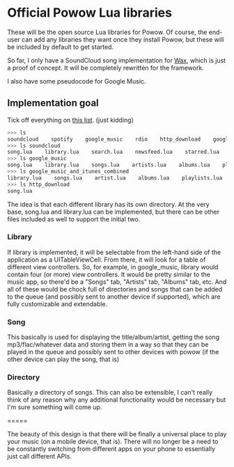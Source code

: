 # Official Powow Lua libraries

These will be the open source Lua libraries for Powow. Of course, the end-user can add any libraries they want once they
install Powow, but these will be included by default to get started.

So far, I only have a SoundCloud song implementation for
[Wax](http://github.com/probablycorey/wax), which is just a proof of concept. It will be completely rewritten for the framework.

I also have some pseudocode for Google Music.

## Implementation goal

Tick off everything on [this list](http://www.programmableweb.com/apitag/music). (just kidding)

```bash
>>> ls
soundcloud    spotify    google_music    rdio    http_download    google_music_and_itunes_combined
>>> ls soundcloud
song.lua    library.lua    search.lua    newsfeed.lua    starred.lua    sets.lua
>>> ls google_music
song.lua    library.lua    songs.lua    artists.lua    albums.lua    playlists.lua
>>> ls google_music_and_itunes_combined
library.lua    songs.lua    artist.lua    albums.lua    playlists.lua
>>> ls http_download
song.lua
```

The idea is that each different library has its own directory. At the very base, song.lua and library.lua can be implemented,
but there can be other files included as well to support the initial two.

### Library

If library is implemented, it will be selectable from the left-hand side of the application as a UITableViewCell. From there, it will look for a table
of different view controllers. So, for example, in google_music, library would contain four (or more) view controllers. It
would be pretty similar to the music app, so there'd be a "Songs" tab, "Artists" tab, "Albums" tab, etc. And all of these
would be chock full of directories and songs that can be added to the queue (and possibly sent to another device if supported),
which are fully customizable and extendable.

### Song

This basically is used for displaying the title/album/artist, getting the song mp3/flac/whatever data and storing them in a way so that
they can be played in the queue and possibly sent to other devices with powow (if the other device can play the song, that is)

### Directory

Basically a directory of songs. This can also be extensible, I can't really think of any reason why any additional functionality
would be necessary but I'm sure something will come up.

=====

The beauty of this design is that there will be finally a universal place to play your music (on a mobile device, that is). There will
no longer be a need to be constantly switching from different apps on your phone to essentially just call different APIs.
